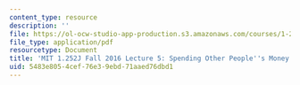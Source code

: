 ```yaml
---
content_type: resource
description: ''
file: https://ol-ocw-studio-app-production.s3.amazonaws.com/courses/1-252j-urban-transportation-planning-fall-2016/5483e8054cef76e39ebd71aaed76dbd1_MIT1_252JF16_Lec5.pdf
file_type: application/pdf
resourcetype: Document
title: 'MIT 1.252J Fall 2016 Lecture 5: Spending Other People''s Money'
uid: 5483e805-4cef-76e3-9ebd-71aaed76dbd1
---
```

